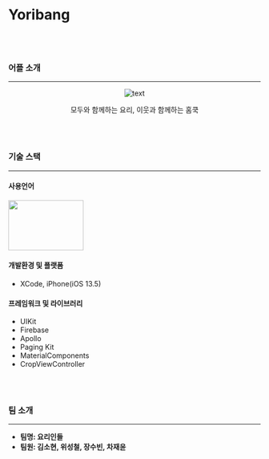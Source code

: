 # Yoribang
<br></br>
### 어플 소개
***
<p align="center">
  <img src="https://github.com/wi-seong-cheol/yoribang-iOS/blob/main/YoriBang/Assets.xcassets/AppIcon.appiconset/180.png" alt="text" width="number" />
</p>
<div align="center">
  모두와 함께하는 요리, 이웃과 함께하는 홈쿡
</div>

<br></br>
### 기술 스택
***
#### 사용언어
<img src="https://media.vlpt.us/images/zooneon/post/cbaede9e-19f6-4759-81ed-e5b2c408c681/Swift_(programming_language)-Logo.wine.png" width="150" height="100"/>

#### 개발환경 및 플랫폼
- XCode, iPhone(iOS 13.5)

#### 프레임워크 및 라이브러리

- UIKit
- Firebase
- Apollo
- Paging Kit
- MaterialComponents
- CropViewController

<br></br>
### 팀 소개
***
  * **팀명: 요리인들**
  * **팀원: 김소현, 위성철, 장수빈, 차재윤**
  

